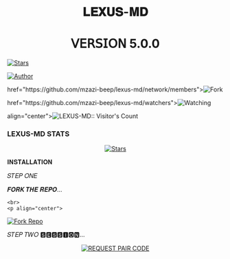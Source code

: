<h1 align="center"> 𝐋𝐄𝐗𝐔𝐒-𝐌𝐃 </h1>
<h1 align="center"> 𝖵𝖤𝖱𝖲𝖨𝖮𝖭 5.0.0 </h1>

<p align="center">
  <a href="https://github.com/Mzazi-beep/Lexus-md">


<a href="https://github.com/mzazi-beep/lexus-md/stargazers/"><img title="Stars" src="https://img.shields.io/github/stars/mzazi-beep/lexus-md?&style=social"></a>


</a>
</p>
<p align="left">
<a
href="https://github.com/mzazi-beep"><img title="Author" src="https://img.shields.io/badge/LEXUS-MD-green?style=for-the-badge&logo=whatsapp">
</a>
</p>
</a>
href="https://github.com/mzazi-beep/lexus-md/network/members"><img title="Fork" src="https://img.shields.io/github/forks/mzazi-beep/lexus-md?style=social">
</a>
</p>
</a>
href="https://github.com/mzazi-beep/lexus-md/watchers"><img title="Watching"<src="https://img.shields.io/github/watchers/mzazi-beem/lexus-md?label=Watching&style=social">
</a>
</p>
align="center"><img src="https://profile-counter.glitch.me/{mzazi-beep}/count.svg" alt="LEXUS-MD:: Visitor's Count" /></p>


<h3>LEXUS-MD STATS</h3>

<p align="center">
<a
href="https://github.com/mzazi-beep/lexus-md/stargazers/"><img title="Stars" src="https://img.shields.io/github/stars/mzazi-beem/lexus-md?color=lightgreen&style=flat-square"></a>


𝐈𝐍𝐒𝐓𝐀𝐋𝐋𝐀𝐓𝐈𝐎𝐍


𝑆𝑇𝐸𝑃 𝑂𝑁𝐸


𝑭𝑶𝑹𝑲 𝑻𝑯𝑬 𝑹𝑬𝑷𝑶...

    <br>
    <p align="center">
<a
href='https://github.com/mzazi-beem/Lexus-md/fork' target="_blank"><img alt='Fork Repo' src='https://img.shields.io/badge/Fork Repo-100000?style=for-the-badge&logo=scan&logoColor=white&labelColor=lightblue&color=darkblack'/></a>

𝑆𝑇𝐸𝑃 𝑇𝑊𝑂
🆂🅴🆂🆂🅸🅾🅽...
    <br>
    <p align="center">
<a href='https://xploader-pair.onrender.com' target="_blank"><img alt='REQUEST PAIR CODE' src='https://img.shields.io/badge/Pair_code-100000?style=for-the-badge&logo=scan&logoColor=golden&labelColor=brightblue&color=brightgreen'/></a>
